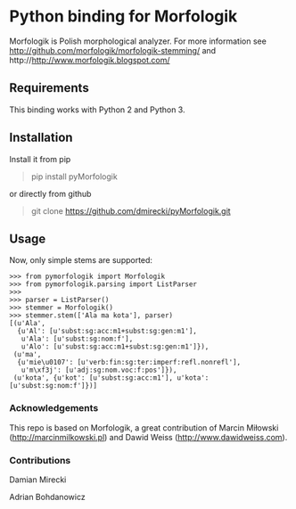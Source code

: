 # Python binding for Morfologik

Morfologik is Polish morphological analyzer. For more information see http://github.com/morfologik/morfologik-stemming/ and http://http://www.morfologik.blogspot.com/

## Requirements

This binding works with Python 2 and Python 3.

## Installation

Install it from pip
 > pip install pyMorfologik

or directly from github
 > git clone https://github.com/dmirecki/pyMorfologik.git

## Usage

Now, only simple stems are supported:

    >>> from pymorfologik import Morfologik
    >>> from pymorfologik.parsing import ListParser
    >>>
    >>> parser = ListParser()
    >>> stemmer = Morfologik()
    >>> stemmer.stem(['Ala ma kota'], parser)
    [(u'Ala',
      {u'Al': [u'subst:sg:acc:m1+subst:sg:gen:m1'],
       u'Ala': [u'subst:sg:nom:f'],
       u'Alo': [u'subst:sg:acc:m1+subst:sg:gen:m1']}),
     (u'ma',
      {u'mie\u0107': [u'verb:fin:sg:ter:imperf:refl.nonrefl'],
       u'm\xf3j': [u'adj:sg:nom.voc:f:pos']}),
     (u'kota', {u'kot': [u'subst:sg:acc:m1'], u'kota': [u'subst:sg:nom:f']})]

### Acknowledgements

This repo is based on Morfologik, a great contribution of Marcin Miłowski (http://marcinmilkowski.pl) and Dawid Weiss (http://www.dawidweiss.com).


### Contributions
Damian Mirecki

Adrian Bohdanowicz